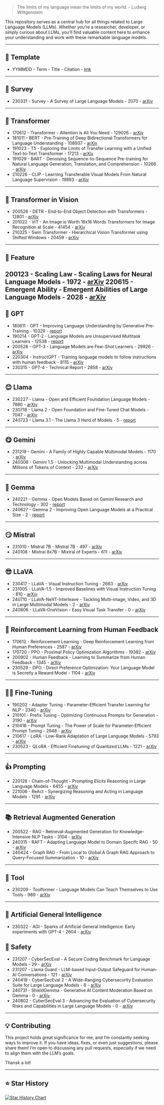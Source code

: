 > The limits of my language mean the limits of my world. - Ludwig Wittgenstein

This repository serves as a central hub for all things related to Large Language Models (LLMs). Whether you’re a researcher, developer, or simply curious about LLMs, you’ll find valuable content here to enhance your understanding and work with these remarkable language models. 

---
## 📌 Template
- YYMMDD - Term - Title - Citation - [link](https://www.arsenal.com)
---
## 📜 Survey
- 230331 - Survey - A Survey of Large Language Models - 2070 - [arXiv](https://arxiv.org/abs/2303.18223)
---
## 👑 Transformer
- 170612 - Transformer - Attention is All You Need - 129026 - [arXiv](https://arxiv.org/abs/1706.03762)
- 181011 - BERT - Pre-Training of Deep Bidirectional Transformers for Language Understanding - 108937 - [arXiv](https://arxiv.org/abs/1810.04805)
- 191023 - T5 - Exploring the Limits of Transfer Learning with a Unified Text-to-Text Transformer - 17213 - [arXiv](https://arxiv.org/abs/1910.10683)
- 191029 - BART - Denoising Sequence-to-Sequence Pre-training for Natural Language Generation, Translation, and Comprehension - 10266 - [arXiv](https://arxiv.org/abs/1910.13461)
- 210226 - CLIP - Learning Transferable Visual Models From Natural Language Supervision - 19893 - [arXiv](https://arxiv.org/abs/2103.00020)
---
## 📸 Transformer in Vision
- 200526 - DETR - End-to-End Object Detection with Transformers - 12801 - [arXiv](https://arxiv.org/abs/2005.12872)
- 201022 - ViT - An Image is Worth 16x16 Words Transformers for Image Recognition at Scale - 41454 - [arXiv](https://arxiv.org/abs/2010.11929)
- 210325 - Swin Transformer - Hierarchical Vision Transformer using Shifted Windows - 20459 - [arXiv](https://arxiv.org/abs/2103.14030)
---
## 🚩 Feature
200123 - Scaling Law - Scaling Laws for Neural Language Models - 1972 - [arXiv](https://arxiv.org/abs/2001.08361)
220615 - Emergent Ability - Emergent Abilities of Large Language Models - 2028 - [arXiv](https://arxiv.org/abs/2206.07682)
---
## 🙂 GPT
- 180611 - GPT - Improving Language Understanding by Generative Pre-Training - 10329 - [report](https://cdn.openai.com/research-covers/language-unsupervised/language_understanding_paper.pdf)
- 190214 - GPT-2 - Language Models are Unsupervised Multitask Learners - 12538 - [report](https://cdn.openai.com/better-language-models/language_models_are_unsupervised_multitask_learners.pdf)
- 200528 - GPT-3 - Language Models are Few-Shot Learners - 29926 - [arXiv](https://arxiv.org/abs/2005.14165)
- 220304 - InstructGPT - Training language models to follow instructions with human feedback - 8115 - [arXiv](https://arxiv.org/abs/2203.02155)
- 230315 - GPT-4 - Technical Report - 2858 - [arXiv](https://arxiv.org/abs/2303.08774)
---
## 😊 Llama
- 230227 - Llama - Open and Efficient Foundation Language Models - 7880 - [arXiv](https://arxiv.org/abs/2302.13971)
- 230718 - Llama 2 - Open Foundation and Fine-Tuned Chat Models - 7047 - [arXiv](https://arxiv.org/abs/2307.09288)
- 240723 - Llama 3.1 - The Llama 3 Herd of Models - 5 - [report](https://scontent.fsin15-2.fna.fbcdn.net/v/t39.2365-6/452387774_1036916434819166_4173978747091533306_n.pdf?_nc_cat=104&ccb=1-7&_nc_sid=3c67a6&_nc_ohc=t6egZJ8QdI4Q7kNvgFtFzvs&_nc_ht=scontent.fsin15-2.fna&oh=00_AYB-GFK6fEfINdSp2aOXtidS6BdWj-eRNVdnni0UD70p3Q&oe=66A67B0D)
---
## 😋 Gemini
- 231219 - Gemini - A Family of Highly Capable Multimodal Models - 1170 - [arXiv](https://arxiv.org/abs/2312.11805)
- 240308 - Gemini 1.5 - Unlocking Multimodal Understanding across Millions of Tokens of Context - 232 - [arXiv](https://arxiv.org/abs/2403.05530)
---
## 🤭 Gemma
- 240221 - Gemma - Open Models Based on Gemini Research and Technology - 302 - [report](https://storage.googleapis.com/deepmind-media/gemma/gemma-report.pdf)
- 240627 - Gemma 2 - Improving Open Language Models at a Practical Size - 2 - [report](https://storage.googleapis.com/deepmind-media/gemma/gemma-2-report.pdf)
---
## 😏 Mistral
- 231010 - Mistral 7B - Mistral 7B - 497 - [arXiv](https://arxiv.org/abs/2310.06825)
- 240108 - Mixtral 8x7B - Mixtral of Experts - 611 - [arXiv](https://arxiv.org/abs/2401.04088)
---
## 😎 LLaVA
- 230417 - LLaVA - Visual Instruction Tuning - 2663 - [arXiv](https://arxiv.org/abs/2304.08485)
- 231005 - LLaVA-1.5 - Improved Baselines with Visual Instruction Tuning - 810 - [arXiv](https://arxiv.org/abs/2310.03744)
- 240710 - LLaVA-NeXT-Interleave - Tackling Multi-image, Video, and 3D in Large Multimodal Models - 2 - [arXiv](https://arxiv.org/abs/2407.07895)
- 240806 - LLaVA-OneVision - Easy Visual Task Transfer - 0 - [arXiv](https://arxiv.org/abs/2408.03326)
---
## 🚀 Reinforcement Learning from Human Feedback
- 170612 - Reinforcement Learning - Deep Reinforcement Learning from Human Preferences - 2587 - [arXiv](https://arxiv.org/abs/1706.03741)
- 170720 - PPO - Proximal Policy Optimization Algorithms - 19382 - [arXiv](https://arxiv.org/abs/1707.06347)
- 200902 - Human Feedback - Learning to Summarize from Human Feedback - 1345 - [arXiv](https://arxiv.org/abs/2009.01325)
- 230529 - DPO - Direct Preference Optimization: Your Language Model is Secretly a Reward Model - 1104 - [arXiv](https://arxiv.org/abs/2305.18290)
---
## 👨‍🔧 Fine-Tuning
- 190202 - Adapter Tuning - Parameter-Efficient Transfer Learning for NLP - 3340 - [arXiv](https://arxiv.org/abs/1902.00751)
- 210101 - Prefix Tuning - Optimizing Continuous Prompts for Generation - 3190 - [arXiv](https://arxiv.org/abs/2101.00190)
- 210418 - Prompt Tuning - The Power of Scale for Parameter-Efficient Prompt Tuning - 2948 - [arXiv](https://arxiv.org/abs/2104.08691)
- 210617 - LoRA - Low-Rank Adaptation of Large Language Models - 5793 - [arXiv](https://arxiv.org/abs/2106.09685)
- 230523 - QLoRA - Efficient Finetuning of Quantized LLMs - 1221 - [arXiv](https://arxiv.org/abs/2305.14314)
---
## 👍 Prompting
- 220128 - Chain-of-Thought - Prompting Elicits Reasoning in Large Language Models - 6455 - [arXiv](https://arxiv.org/abs/2201.11903)
- 221006 - ReAct - Synergizing Reasoning and Acting in Language Models - 1291 - [arXiv](https://arxiv.org/abs/2210.03629)
---
## 📚 Retrieval Augmented Generation
- 200522 - RAG - Retrieval-Augmented Generation for Knowledge-Intensive NLP Tasks - 3104 - [arXiv](https://arxiv.org/abs/2005.11401)
- 240315 - RAFT - Adapting Language Model to Domain Specifc RAG - 50 - [arXiv](https://arxiv.org/abs/2403.10131)
- 240424 - Graph RAG - From Local to Global A Graph RAG Approach to Query-Focused Summarization - 10 - [arXiv](https://arxiv.org/abs/2404.16130)
---
## 🧰 Tool
- 230209 - Toolformer - Language Models Can Teach Themselves to Use Tools - 989 - [arXiv](https://arxiv.org/abs/2302.04761)
---
## 🧠 Artificial General Intelligence
- 230322 - AGI - Sparks of Artificial General Intelligence: Early experiments with GPT-4 - 2604 - [arXiv](https://arxiv.org/abs/2303.12712)
## 💂 Safety
- 231207 - CyberSecEval - A Secure Coding Benchmark for Language Models - 29 - [arXiv](https://arxiv.org/abs/2312.04724)
- 231207 - Llama Guard - LLM-based Input-Output Safeguard for Human-AI Conversations - 121 - [arXiv](https://arxiv.org/abs/2312.06674)
- 240419 - CyberSecEval 2 - A Wide-Ranging Cybersecurity Evaluation Suite for Large Language Models - 8 - [arXiv](https://arxiv.org/abs/2404.13161)
- 240731 - ShieldGemma - Generative AI Content Moderation Based on Gemma - 0 - [arXiv](https://arxiv.org/abs/2407.21772)
- 240802 - CyberSecEval 3 - Advancing the Evaluation of Cybersecurity Risks and Capabilities in Large Language Models - 0 - [arXiv](https://arxiv.org/abs/2408.01605)
---
## 💡 Contributing

This project holds great significance for me, and I’m constantly seeking ways to improve it. If you have ideas, fixes, or even just suggestions, please share them! I’m open to discussing any pull requests, especially if we need to align them with the LLM’s goals.

Thansk a lot!

---
## ⭐ Star History
[![Star History Chart](https://api.star-history.com/svg?repos=Jingkou1012/LLM-Paper&type=Date)](https://star-history.com/#Jingkou1012/LLM-Paper&Date)
